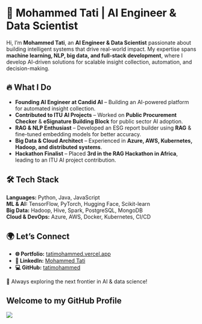 # 🚀 Mohammed Tati | AI Engineer & Data Scientist  

Hi, I’m **Mohammed Tati**, an **AI Engineer & Data Scientist** passionate about building intelligent systems that drive real-world impact. My expertise spans **machine learning, NLP, big data, and full-stack development**, where I develop AI-driven solutions for scalable insight collection, automation, and decision-making.  

## 🔥 What I Do  
- **Founding AI Engineer at Candid AI** – Building an AI-powered platform for automated insight collection.  
- **Contributed to ITU AI Projects** – Worked on **Public Procurement Checker** & **eSignature Building Block** for public sector AI adoption.  
- **RAG & NLP Enthusiast** – Developed an ESG report builder using **RAG** & fine-tuned embedding models for better accuracy.  
- **Big Data & Cloud Architect** – Experienced in **Azure, AWS, Kubernetes, Hadoop, and distributed systems**.  
- **Hackathon Finalist** – Placed **3rd in the RAG Hackathon in Africa**, leading to an ITU AI project contribution.  

## 🛠 Tech Stack  
**Languages:** Python, Java, JavaScript  
**ML & AI:** TensorFlow, PyTorch, Hugging Face, Scikit-learn  
**Big Data:** Hadoop, Hive, Spark, PostgreSQL, MongoDB  
**Cloud & DevOps:** Azure, AWS, Docker, Kubernetes, CI/CD  

## 🌍 Let’s Connect  
- **🌐 Portfolio:** [tatimohammed.vercel.app](https://tatimohammed.vercel.app/)  
- **💼 LinkedIn:** [Mohammed Tati](https://www.linkedin.com/in/mohammed-tati-2b3665222/)  
- **💻 GitHub:** [tatimohammed](https://github.com/tatimohammed)  

🚀 Always exploring the next frontier in AI & data science!  

## Welcome to my GitHub Profile
![](https://komarev.com/ghpvc/?username=tati2002med&color=orange)
